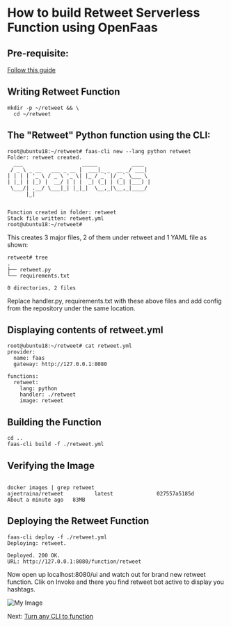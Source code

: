 # How to build Retweet Serverless Function using OpenFaas

## Pre-requisite:

[Follow this guide](https://github.com/ajeetraina/openfaas/blob/master/README.md)


## Writing Retweet Function

```
mkdir -p ~/retweet && \
  cd ~/retweet
```
## The "Retweet" Python function using the CLI:


```
root@ubuntu18:~/retweet# faas-cli new --lang python retweet
Folder: retweet created.
  ___                   _____           ____
 / _ \ _ __   ___ _ __ |  ___|_ _  __ _/ ___|
| | | | '_ \ / _ \ '_ \| |_ / _` |/ _` \___ \
| |_| | |_) |  __/ | | |  _| (_| | (_| |___) |
 \___/| .__/ \___|_| |_|_|  \__,_|\__,_|____/
      |_|


Function created in folder: retweet
Stack file written: retweet.yml
root@ubuntu18:~/retweet#
```

This creates 3 major files, 2 of them under retweet and 1 YAML file as shown:

```
retweet# tree
.
├── retweet.py
└── requirements.txt

0 directories, 2 files

```

Replace handler.py, requirements.txt with these above files and add config from the repository under the same location.


## Displaying contents of retweet.yml
```
root@ubuntu18:~/retweet# cat retweet.yml
provider:
  name: faas
  gateway: http://127.0.0.1:8080

functions:
  retweet:
    lang: python
    handler: ./retweet
    image: retweet

```

## Building the Function

```
cd ..
faas-cli build -f ./retweet.yml
```

## Verifying the Image
```

docker images | grep retweet
ajeetraina/retweet          latest              027557a5185d        About a minute ago   83MB

```

## Deploying the Retweet Function

 ```
 faas-cli deploy -f ./retweet.yml
Deploying: retweet.

Deployed. 200 OK.
URL: http://127.0.0.1:8080/function/retweet
```
Now open up localhost:8080/ui and watch out for brand new retweet function. Clik on Invoke and there you find retweet bot active to display you hashtags.

![My Image](http://collabnix.com/wp-content/uploads/2018/04/Screen-Shot-2018-04-28-at-11.39.32-PM.png)

Next: [Turn any CLI to function]()

